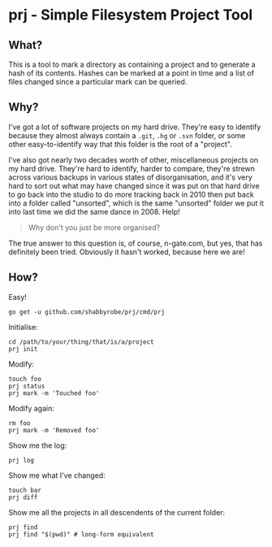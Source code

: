 prj - Simple Filesystem Project Tool
====================================

What?
-----

This is a tool to mark a directory as containing a project and to generate a
hash of its contents. Hashes can be marked at a point in time and a list of
files changed since a particular mark can be queried.


Why?
----

I've got a lot of software projects on my hard drive. They're easy to identify
because they almost always contain a `.git`, `.hg` or `.svn` folder, or some
other easy-to-identify way that this folder is the root of a "project".

I've also got nearly two decades worth of other, miscellaneous projects on my
hard drive. They're hard to identify, harder to compare, they're strewn across
various backups in various states of disorganisation, and it's very hard to sort
out what may have changed since it was put on that hard drive to go back into
the studio to do more tracking back in 2010 then put back into a folder called
"unsorted", which is the same "unsorted" folder we put it into last time we did
the same dance in 2008. Help!

> Why don't you just be more organised?

The true answer to this question is, of course, n-gate.com, but yes, that has
definitely been tried. Obviously it hasn't worked, because here we are!


How?
----

Easy!

    go get -u github.com/shabbyrobe/prj/cmd/prj

Initialise:

    cd /path/to/your/thing/that/is/a/project
    prj init

Modify:

    touch foo
    prj status
    prj mark -m 'Touched foo'

Modify again:

    rm foo
    prj mark -m 'Removed foo'

Show me the log:

    prj log

Show me what I've changed:

    touch bar
    prj diff

Show me all the projects in all descendents of the current folder:

    prj find
    prj find "$(pwd)" # long-form equivalent

